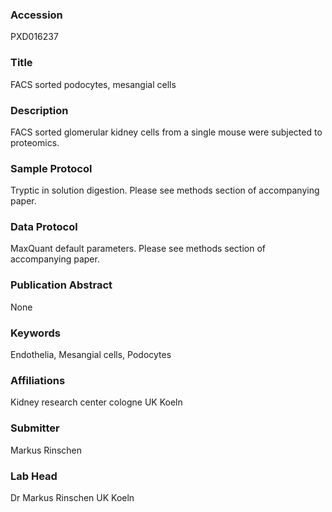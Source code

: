 ### Accession
PXD016237

### Title
FACS sorted podocytes, mesangial cells

### Description
FACS sorted glomerular kidney cells from a single mouse were subjected to proteomics.

### Sample Protocol
Tryptic in solution digestion. Please see methods section of accompanying paper.

### Data Protocol
MaxQuant default parameters. Please see methods section of accompanying paper.

### Publication Abstract
None

### Keywords
Endothelia, Mesangial cells, Podocytes

### Affiliations
Kidney research center cologne
UK Koeln

### Submitter
Markus Rinschen

### Lab Head
Dr Markus Rinschen
UK Koeln


